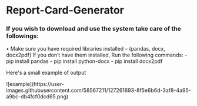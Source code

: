 ﻿# Report-Card-Generator

### If you wish to download and use the system take care of the followings:

<p> 
•	Make sure you have required libraries installed – (pandas, docx, docx2pdf)
If you don’t have them installed, Run the following commands:
-	pip install pandas
-	pip install python-docx
-	pip install docx2pdf
</p>
<p> Here's a small example of output </p>
![example](https://user-images.githubusercontent.com/58567211/127261693-8f5e6b6d-3af8-4a95-a9bc-db4fcf0dcd65.png)
